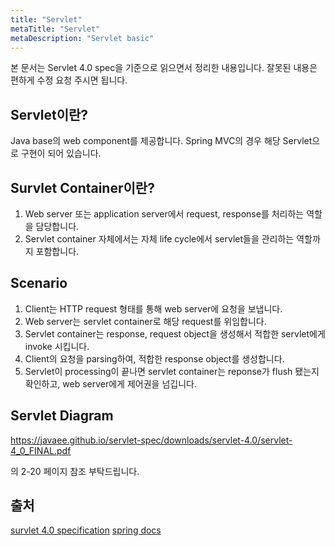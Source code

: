 ```yaml
---
title: "Servlet"
metaTitle: "Servlet"
metaDescription: "Servlet basic"
---
```


본 문서는 Servlet 4.0 spec을 기준으로 읽으면서 정리한 내용입니다.
잘못된 내용은 편하게 수정 요청 주시면 됩니다.

## Servlet이란?

Java base의 web component를 제공합니다.
Spring MVC의 경우 해당 Servlet으로 구현이 되어 있습니다.

## Survlet Container이란?

1. Web server 또는 application server에서 request, response를 처리하는 역할을 담당합니다.
2. Servlet container 자체에서는 자체 life cycle에서 servlet들을 관리하는 역할까지 포함합니다.

## Scenario

1. Client는 HTTP request 형태를 통해 web server에 요청을 보냅니다.
2. Web server는 servlet container로 해당 request를 위임합니다.
3. Servlet container는 response, request object을 생성해서 적합한 servlet에게 invoke 시킵니다.
4. Client의 요청을 parsing하여, 적합한 response object를 생성합니다.
5. Servlet이 processing이 끝나면 servlet container는 reponse가 flush 됐는지 확인하고, web server에게 제어권을 넘깁니다.

## Servlet Diagram

https://javaee.github.io/servlet-spec/downloads/servlet-4.0/servlet-4_0_FINAL.pdf

의 2-20 페이지 참조 부탁드립니다.

## 출처

[survlet 4.0 specification](https://javaee.github.io/servlet-spec/downloads/servlet-4.0/servlet-4_0_FINAL.pdf)
[spring docs](https://docs.spring.io/spring/docs/5.2.x/spring-framework-reference/html/mvc.html)